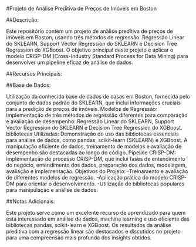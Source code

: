#Projeto de Análise Preditiva de Preços de Imóveis em Boston

##Descrição:

Este repositório contém um projeto de análise preditiva de preços de imóveis em Boston, usando três métodos de regressão: Regressão Linear do SKLEARN, Support Vector Regression do SKLEARN e Decision Tree Regression do XGBoost. O objetivo principal deste projeto é aplicar o modelo CRISP-DM (Cross-Industry Standard Process for Data Mining) para desenvolver um pipeline eficaz de análise de dados.

##Recursos Principais:

##Base de Dados:

Utilização da conhecida base de dados de casas em Boston, fornecida pelo conjunto de dados padrão do SKLEARN, que inclui informações cruciais para a predição de preços de imóveis.
Modelos de Regressão:
Implementação de três métodos de regressão diferentes para comparação e avaliação de desempenho: Regressão Linear do SKLEARN, Support Vector Regression do SKLEARN e Decision Tree Regression do XGBoost.
bibliotecas Utilizadas:
Demonstração do uso das bibliotecas essenciais para análise de dados, como pandas, scikit-learn (SKLEARN) e XGBoost. A manipulação eficiente de dados, treinamento de modelos e avaliação de desempenho são destacadas ao longo do código.
Pipeline CRISP-DM:
Implementação do processo CRISP-DM, que inclui fases de entendimento do negócio, entendimento dos dados, preparação dos dados, modelagem, avaliação e implementação.
Objetivos do Projeto:
-Treinamento e avaliação de diferentes modelos de regressão.
-Aplicação prática do modelo CRISP-DM para orientar o desenvolvimento.
-Utilização de bibliotecas populares para manipulação e análise de dados.

##Notas Adicionais:

Este projeto serve como um excelente recurso de aprendizado para quem está interessado em análise de dados, machine learning e uso eficiente das bibliotecas pandas, scikit-learn e XGBoost. Os resultados da análise preditiva com a regressão linear são destacados e discutidos no projeto para uma compreensão mais profunda dos insights obtidos.
